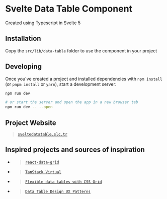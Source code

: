 # Svelte Data Table Component

Created using Typescript in Svelte 5

## Installation

Copy the `src/lib/data-table` folder to use the component in your project

## Developing

Once you've created a project and installed dependencies with `npm install` (or `pnpm install` or `yarn`), start a development server:

```bash
npm run dev

# or start the server and open the app in a new browser tab
npm run dev -- --open
```

## Project Website

> [`sveltedatatable.slc.tr`](https://sveltedatatable.slc.tr/)

## Inspired projects and sources of inspiration

- > [`react-data-grid`](https://adazzle.github.io/react-data-grid/#/CommonFeatures)
- > [`TanStack Virtual`](https://tanstack.com/virtual/latest)
- > [`Flexible data tables with CSS Grid`](https://adamlynch.com/flexible-data-tables-with-css-grid/)
- > [`Data Table Design UX Patterns`](https://adamlynch.com/flexible-data-tables-with-css-grid/)
